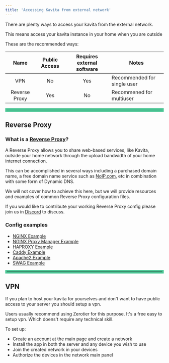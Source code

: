 ```yaml
---
title: 'Accessing Kavita from external network'
---
```


There are plenty ways to access your kavita from the external network.

This means access your kavita instance in your home when you are outside

These are the recommended ways:

|     Name      | Public Access | Requires external software | Notes                       |
|:-------------:|:-------------:|:--------------------------:|-----------------------------|
|      VPN      |      No       |            Yes             | Recommended for single user |
| Reverse Proxy |      Yes      |             No             | Recommened for multiuser    |

<hr style="border:5px solid #4ac694">

## Reverse Proxy
### What is a [Reverse Proxy](https://en.wikipedia.org/wiki/Reverse_proxy)?

A Reverse Proxy allows you to share web-based services, like Kavita, outside your home network through the upload bandwidth of your home internet connection.

This can be accomplished in several ways including a purchased domain name, a free domain name service such as [NoIP.com](https://www.noip.com/), etc in combination with some form of Dynamic DNS.

We will not cover how to achieve this here, but we will provide resources and examples of common Reverse Proxy configuration files.

If you would like to contribute your working Reverse Proxy config please join us in [Discord](https://discord.gg/b52wT37kt7) to discuss. 

### Config examples

* [NGINX Example](reverse-proxy/01.nginx-example/default.md)
* [NGINX Proxy Manager Example](reverse-proxy/nginx-proxy-manager-example)
* [HAPROXY Example](reverse-proxy/02.haproxy-example/default.md)
* [Caddy Example](reverse-proxy/03.caddy-example/default.md)
* [Apache2 Example](reverse-proxy/04.apache2-example/default.md)
* [SWAG Example](reverse-proxy/05.swag-example/default.md)

<hr style="border:5px solid #4ac694">

## VPN
If you plan to host your kavita for yourselves and don't want to have public access to your server you should setup a vpn. 

Users usually recommend using Zerotier for this purpose. It's a free easy to setup vpn. Which doens't require any technical skill.

To set up:
- Create an account at the main page and create a network
- Install the app in both the server and any device you wish to use
- Join the created network in your devices
- Authorize the devices in the network main panel

